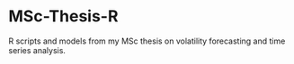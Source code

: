 # MSc-Thesis-R
R scripts and models from my MSc thesis on volatility forecasting and time series analysis.
